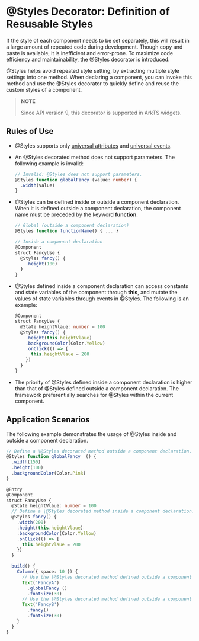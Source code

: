 # \@Styles Decorator: Definition of Resusable Styles


If the style of each component needs to be set separately, this will result in a large amount of repeated code during development. Though copy and paste is available, it is inefficient and error-prone. To maximize code efficiency and maintainability, the \@Styles decorator is introduced.


\@Styles helps avoid repeated style setting, by extracting multiple style settings into one method. When declaring a component, you can invoke this method and use the \@Styles decorator to quickly define and reuse the custom styles of a component.  


> **NOTE**
>
> Since API version 9, this decorator is supported in ArkTS widgets.


## Rules of Use

- \@Styles supports only [universal attributes](../reference/arkui-ts/ts-universal-attributes-size.md) and [universal events](../reference/arkui-ts/ts-universal-events-click.md).

- An \@Styles decorated method does not support parameters. The following example is invalid:

  ```ts
  // Invalid: @Styles does not support parameters.
  @Styles function globalFancy (value: number) {
    .width(value)
  }
  ```

- \@Styles can be defined inside or outside a component declaration. When it is defined outside a component declaration, the component name must be preceded by the keyword **function**.

  ```ts
  // Global (outside a component declaration)
  @Styles function functionName() { ... }

  // Inside a component declaration
  @Component
  struct FancyUse {
    @Styles fancy() {
      .height(100)
    }
  }
  ```

- \@Styles defined inside a component declaration can access constants and state variables of the component through **this**, and mutate the values of state variables through events in \@Styles. The following is an example:

  ```ts
  @Component
  struct FancyUse {
    @State heightVlaue: number = 100
    @Styles fancy() {
      .height(this.heightVlaue)
      .backgroundColor(Color.Yellow)
      .onClick(() => {
        this.heightVlaue = 200
      })
    }
  }
  ```

- The priority of \@Styles defined inside a component declaration is higher than that of \@Styles defined outside a component declaration.
  The framework preferentially searches for \@Styles within the current component.


## Application Scenarios

The following example demonstrates the usage of \@Styles inside and outside a component declaration.



```ts
// Define a \@Styles decorated method outside a component declaration.
@Styles function globalFancy  () {
  .width(150)
  .height(100)
  .backgroundColor(Color.Pink)
}

@Entry
@Component
struct FancyUse {
  @State heightVlaue: number = 100
  // Define a \@Styles decorated method inside a component declaration.
  @Styles fancy() {
    .width(200)
    .height(this.heightVlaue)
    .backgroundColor(Color.Yellow)
    .onClick(() => {
      this.heightVlaue = 200
    })
  }

  build() {
    Column({ space: 10 }) {
      // Use the \@Styles decorated method defined outside a component declaration.
      Text('FancyA')
        .globalFancy ()
        .fontSize(30)
      // Use the \@Styles decorated method defined outside a component declaration.
      Text('FancyB')
        .fancy()
        .fontSize(30)
    }
  }
}
```
